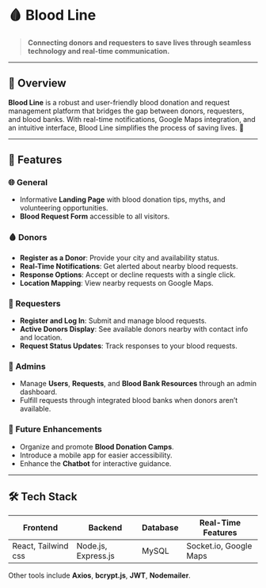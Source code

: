 # 🩸 Blood Line

> **Connecting donors and requesters to save lives through seamless technology and real-time communication.**

---

## 🚀 Overview

**Blood Line** is a robust and user-friendly blood donation and request management platform that bridges the gap between donors, requesters, and blood banks. With real-time notifications, Google Maps integration, and an intuitive interface, Blood Line simplifies the process of saving lives. 💖

---

## 🌟 Features

### 🌐 General
- Informative **Landing Page** with blood donation tips, myths, and volunteering opportunities.
- **Blood Request Form** accessible to all visitors.

### 🩸 Donors
- **Register as a Donor**: Provide your city and availability status.
- **Real-Time Notifications**: Get alerted about nearby blood requests.
- **Response Options**: Accept or decline requests with a single click.
- **Location Mapping**: View nearby requests on Google Maps.

### 🏥 Requesters
- **Register and Log In**: Submit and manage blood requests.
- **Active Donors Display**: See available donors nearby with contact info and location.
- **Request Status Updates**: Track responses to your blood requests.

### 🔧 Admins
- Manage **Users**, **Requests**, and **Blood Bank Resources** through an admin dashboard.
- Fulfill requests through integrated blood banks when donors aren’t available.

### 🎯 Future Enhancements
- Organize and promote **Blood Donation Camps**.
- Introduce a mobile app for easier accessibility.
- Enhance the **Chatbot** for interactive guidance.

---

## 🛠️ Tech Stack

| Frontend         | Backend               | Database       | Real-Time Features     |
|-------------------|-----------------------|----------------|------------------------|
| React, Tailwind css| Node.js, Express.js  |          MySQL | Socket.io, Google Maps |

Other tools include **Axios**, **bcrypt.js**, **JWT**, **Nodemailer**. 